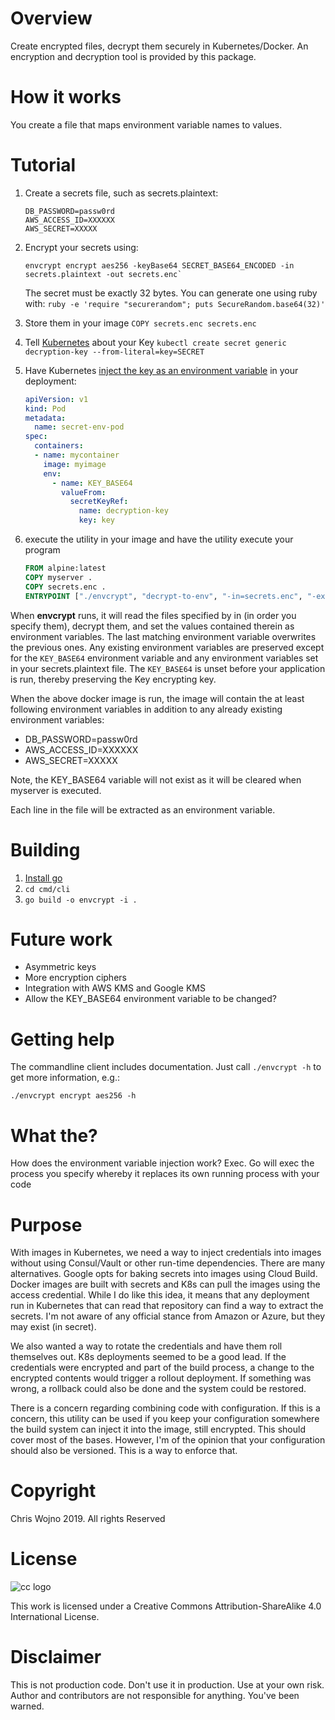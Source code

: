 # Overview

Create encrypted files, decrypt them securely in Kubernetes/Docker. An encryption and decryption tool is provided by this package.

# How it works

You create a file that maps environment variable names to values.

# Tutorial

 1. Create a secrets file, such as secrets.plaintext:
    ```
    DB_PASSWORD=passw0rd
    AWS_ACCESS_ID=XXXXXX
    AWS_SECRET=XXXXX
    ```
 1. Encrypt your secrets using:
    
    ```
    envcrypt encrypt aes256 -keyBase64 SECRET_BASE64_ENCODED -in secrets.plaintext -out secrets.enc`
    ```
    
    The secret must be exactly 32 bytes. You can generate one using ruby with: `ruby -e 'require "securerandom"; puts SecureRandom.base64(32)'`
 1. Store them in your image `COPY secrets.enc secrets.enc`
 1. Tell [Kubernetes](https://kubernetes.io/docs/concepts/configuration/secret/) about your Key `kubectl create secret generic decryption-key --from-literal=key=SECRET`
 1. Have Kubernetes [inject the key as an environment variable](https://kubernetes.io/docs/concepts/configuration/secret/#using-secrets-as-environment-variables) in your deployment: 
    ```yaml
    apiVersion: v1
    kind: Pod
    metadata:
      name: secret-env-pod
    spec:
      containers:
      - name: mycontainer
        image: myimage
        env:
          - name: KEY_BASE64
            valueFrom:
              secretKeyRef:
                name: decryption-key
                key: key 
    ```
 1. execute the utility in your image and have the utility execute your program
    ```dockerfile
    FROM alpine:latest
    COPY myserver .
    COPY secrets.enc .
    ENTRYPOINT ["./envcrypt", "decrypt-to-env", "-in=secrets.enc", "-exec=./myserver", "-execArg=someargument", "-execArg=someotherargument"]
    ```

When **envcrypt** runs, it will read the files specified by in (in order you specify them), decrypt them, and set the values contained therein as environment variables. The last matching environment variable overwrites the previous ones. Any existing environment variables are preserved except for the `KEY_BASE64` environment variable and any environment variables set in your secrets.plaintext file. The `KEY_BASE64` is unset before your application is run, thereby preserving the Key encrypting key.

When the above docker image is run, the image will contain the at least following environment variables in addition to any already existing environment variables:

 * DB_PASSWORD=passw0rd
 * AWS_ACCESS_ID=XXXXXX
 * AWS_SECRET=XXXXX
 
Note, the KEY_BASE64 variable will not exist as it will be cleared when myserver is executed.

Each line in the file will be extracted as an environment variable.

# Building

 1. [Install go](https://golang.org/doc/install)
 1. `cd cmd/cli`
 1. `go build -o envcrypt -i .`

# Future work

 * Asymmetric keys
 * More encryption ciphers
 * Integration with AWS KMS and Google KMS
 * Allow the KEY_BASE64 environment variable to be changed?

# Getting help

The commandline client includes documentation. Just call `./envcrypt -h` to get more information, e.g.:

```
./envcrypt encrypt aes256 -h
```

# What the?

How does the environment variable injection work? Exec. Go will exec the process you specify whereby it replaces its own running process with your code

# Purpose

With images in Kubernetes, we need a way to inject credentials into images without using Consul/Vault or other run-time dependencies. There are many alternatives. Google opts for baking secrets into images using Cloud Build. Docker images are built with secrets and K8s can pull the images using the access credential. While I do like this idea, it means that any deployment run in Kubernetes that can read that repository can find a way to extract the secrets. I'm not aware of any official stance from Amazon or Azure, but they may exist (in secret).

We also wanted a way to rotate the credentials and have them roll themselves out. K8s deployments seemed to be a good lead. If the credentials were encrypted and part of the build process, a change to the encrypted contents would trigger a rollout deployment. If something was wrong, a rollback could also be done and the system could be restored.

There is a concern regarding combining code with configuration. If this is a concern, this utility can be used if you keep your configuration somewhere the build system can inject it into the image, still encrypted. This should cover most of the bases. However, I'm of the opinion that your configuration should also be versioned. This is a way to enforce that.

# Copyright

Chris Wojno 2019. All rights Reserved

# License

![cc logo](https://i.creativecommons.org/l/by-sa/4.0/88x31.png)

This work is licensed under a Creative Commons Attribution-ShareAlike 4.0 International License.

# Disclaimer

This is not production code. Don't use it in production. Use at your own risk. Author and contributors are not responsible for anything. You've been warned.
